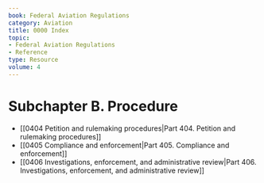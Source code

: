 ```yaml
---
book: Federal Aviation Regulations
category: Aviation
title: 0000 Index
topic:
- Federal Aviation Regulations
- Reference
type: Resource
volume: 4
---
```


# Subchapter B. Procedure

- [[0404 Petition and rulemaking procedures|Part 404. Petition and rulemaking procedures]]
- [[0405 Compliance and enforcement|Part 405. Compliance and enforcement]]
- [[0406 Investigations, enforcement, and administrative review|Part 406. Investigations, enforcement, and administrative review]]